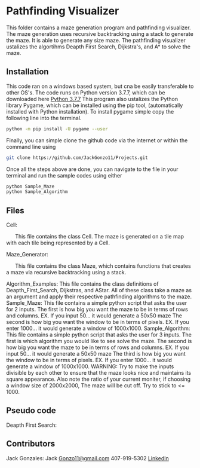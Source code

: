 # Pathfinding Visualizer
This folder contains a maze generation program and pathfinding visualizer. The maze generation uses recursive backtracking using a stack to generate the maze. It is able to generate any size maze. The pathfinding visualizer ustalizes the algortihms Deapth First Search, Dijkstra's, and A* to solve the maze. 

## Installation
This code ran on a windows based system, but cna be easily transferable to other OS's. 
The code runs on Python version 3.7.7, which can be downloaded here [Python 3.7.7](https://www.python.org/downloads/release/python-377/)
This program also ustalizes the Python library Pygame, which can be installed using the pip tool, (automatically installed with Python installation). To install pygame simple copy the following line into the terminal.
 ```bash
 python -m pip install -U pygame --user
 ```
 Finally, you can simple clone the github code via the internet or within the command line using
 ```bash
 git clone https://github.com/JackGonzo11/Projects.git
 ```
 Once all the steps above are done, you can navigate to the file in your terminal and run the sample codes using either
 ```bash
python Sample_Maze
python Sample_Algorithm
 ```

## Files
Cell:

&nbsp;&nbsp;&nbsp;&nbsp;&nbsp;&nbsp;This file contains the class Cell. The maze is generated on a tile map with each tile being represented by a Cell.

Maze_Generator:

&nbsp;&nbsp;&nbsp;&nbsp;&nbsp;&nbsp;This file contains the class Maze, which contains functions that creates a maze via recursive backtracking using a stack.

Algorithm_Examples:
	This file contains the class definitions of Deapth_First_Search, Dijkstras, and AStar. All of these class take a maze as an argument and apply their respective pathfinding algorithms to the maze. 
Sample_Maze:
	This file contains a simple python script that asks the user for 2 inputs. 
	The first is how big you want the maze to be in terms of rows and columns. 
		EX. If you input 50... it would generate a 50x50 maze
	The second is how big you want the window to be in terms of pixels.
		EX. If you enter 1000... it would generate a window of 1000x1000.
Sample_Algorithm:
	This file contains a simple python script that asks the user for 3 inputs.
	The first is which algorithm you would like to see solve the maze.
	The second is how big you want the maze to be in terms of rows and columns. 
		EX. If you input 50... it would generate a 50x50 maze
	The third is how big you want the window to be in terms of pixels.
		EX. If you enter 1000... it would generate a window of 1000x1000. 
WARNING: Try to make the inputs divisible by each other to ensure that the maze looks nice and 		maintains its square appearance. Also note the ratio of your current moniter, if choosing a 	window size of 2000x2000, The maze will be cut off. Try to stick to <= 1000.

## Pseudo code
Deapth First Search:

## Contributors
Jack Gonzales:
	Jack Gonzo11@gmail.com
	407-919-5302
	[LinkedIn](https://www.linkedin.com/in/jackgonzales112/)